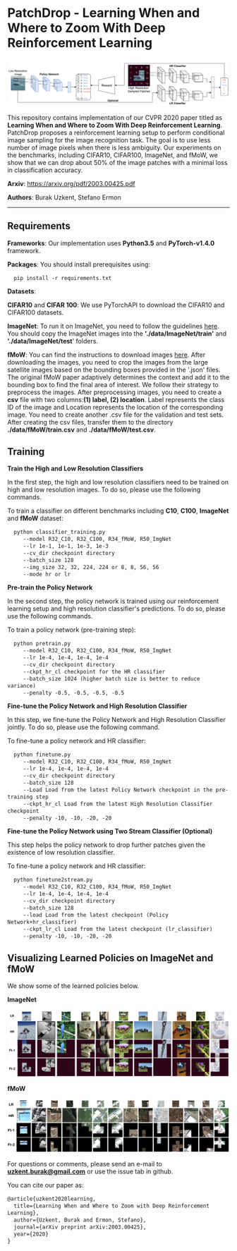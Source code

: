 # PatchDrop - Learning When and Where to Zoom With Deep Reinforcement Learning
![framework](./figures/framework.png)

This repository contains implementation of our CVPR 2020 paper titled as __Learning When and Where to Zoom With Deep Reinforcement Learning__. PatchDrop proposes a reinforcement learning setup to perform conditional image sampling for the image recognition task. The goal is to use less number of image pixels when there is less ambiguity. Our experiments on the benchmarks, including CIFAR10, CIFAR100, ImageNet, and fMoW, we show that we can drop about 50% of the image patches with a minimal loss in classification accuracy. 

**Arxiv**: https://arxiv.org/pdf/2003.00425.pdf

**Authors**: Burak Uzkent, Stefano Ermon

-------------------------------------------------------------------------------------
## Requirements
**Frameworks**: Our implementation uses **Python3.5** and **PyTorch-v1.4.0** framework.

**Packages**: You should install prerequisites using:
```shell
  pip install -r requirements.txt
```

**Datasets**:

**CIFAR10** and **CIFAR 100**: We use PyTorchAPI to download the CIFAR10 and CIFAR100 datasets.

**ImageNet**: To run it on ImageNet, you need to follow the guidelines [here](https://github.com/soumith/imagenet-multiGPU.torch#data-processing). You should copy the ImageNet images into the **'./data/ImageNet/train'** and **'./data/ImageNet/test**' folders.

**fMoW**: You can find the instructions to download images [here](https://github.com/fMoW/dataset). After downloading the images, you need to crop the images from the large satellite images based on the bounding boxes provided in the '.json' files. The original fMoW paper adaptively determines the context and add it to the bounding box to find the final area of interest. We follow their strategy to preprocess the images. After preprocessing images, you need to create a **csv** file with two columns:**(1) label, (2) location**. Label represents the class ID of the image and Location represents the location of the corresponding image. You need to create another .csv file for the validation and test sets. After creating the csv files, transfer them to the directory __./data/fMoW/train.csv__ and __./data/fMoW/test.csv__.

## Training
**Train the High and Low Resolution Classifiers**

In the first step, the high and low resolution classifiers need to be trained on high and low resolution images. To do so, please use the following commands.

To train a classifier on different benchmarks including **C10**, **C100**, **ImageNet** and **fMoW** dataset:

```shell
  python classifier_training.py
     --model R32_C10, R32_C100, R34_fMoW, R50_ImgNet
     --lr 1e-1, 1e-1, 1e-3, 1e-3
     --cv_dir checkpoint directory
     --batch_size 128
     --img_size 32, 32, 224, 224 or 8, 8, 56, 56
     --mode hr or lr
```
**Pre-train the Policy Network**

In the second step, the policy network is trained using our reinforcement learning setup and high resolution classifier's predictions. To do so, please use the following commands.

To train a policy network (pre-training step):

```shell
  python pretrain.py
     --model R32_C10, R32_C100, R34_fMoW, R50_ImgNet
     --lr 1e-4, 1e-4, 1e-4, 1e-4
     --cv_dir checkpoint directory
     --ckpt_hr_cl checkpoint for the HR classifier
     --batch_size 1024 (higher batch size is better to reduce variance)
     --penalty -0.5, -0.5, -0.5, -0.5
```
**Fine-tune the Policy Network and High Resolution Classifier**

In this step, we fine-tune the Policy Network and High Resolution Classifier jointly. To do so, please use the following command.

To fine-tune a policy network and HR classifier:
```shell
  python finetune.py
     --model R32_C10, R32_C100, R34_fMoW, R50_ImgNet
     --lr 1e-4, 1e-4, 1e-4, 1e-4
     --cv_dir checkpoint directory
     --batch_size 128
     --Load Load from the latest Policy Network checkpoint in the pre-training step
     --ckpt_hr_cl Load from the latest High Resolution Classifier checkpoint
     --penalty -10, -10, -20, -20
```
**Fine-tune the Policy Network using Two Stream Classifier (Optional)**

This step helps the policy network to drop further patches given the existence of low resolution classifier.

To fine-tune a policy network and HR classifier:

```shell
  python finetune2stream.py
     --model R32_C10, R32_C100, R34_fMoW, R50_ImgNet
     --lr 1e-4, 1e-4, 1e-4, 1e-4
     --cv_dir checkpoint directory
     --batch_size 128
     --load Load from the latest checkpoint (Policy Network+hr_classifier)
     --ckpt_lr_cl Load from the latest checkpoint (lr_classifier)
     --penalty -10, -10, -20, -20
```

## Visualizing Learned Policies on ImageNet and fMoW
We show some of the learned policies below.

**ImageNet**

![results](./figures/results_imgnet.png)

**fMoW**

![results](./figures/results_fmow.png)

For questions or comments, please send an e-mail to **uzkent.burak@gmail.com** or use the issue tab in github.

You can cite our paper as:
```
@article{uzkent2020learning,
  title={Learning When and Where to Zoom with Deep Reinforcement Learning},
  author={Uzkent, Burak and Ermon, Stefano},
  journal={arXiv preprint arXiv:2003.00425},
  year={2020}
}
```
